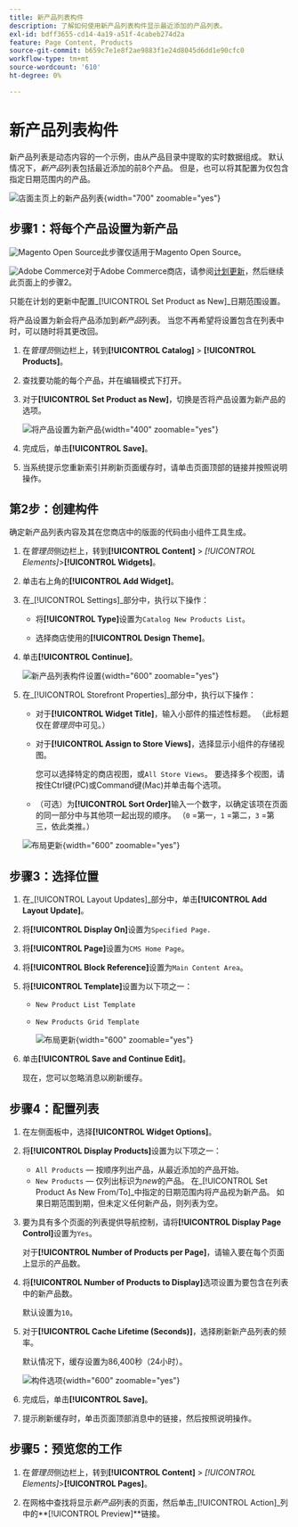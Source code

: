 ```yaml
---
title: 新产品列表构件
description: 了解如何使用新产品列表构件显示最近添加的产品列表。
exl-id: bdff3655-cd14-4a19-a51f-4cabeb274d2a
feature: Page Content, Products
source-git-commit: b659c7e1e8f2ae9883f1e24d8045d6dd1e90cfc0
workflow-type: tm+mt
source-wordcount: '610'
ht-degree: 0%

---
```


# 新产品列表构件

新产品列表是动态内容的一个示例，由从产品目录中提取的实时数据组成。 默认情况下，_新产品_&#x200B;列表包括最近添加的前8个产品。 但是，也可以将其配置为仅包含指定日期范围内的产品。

![店面主页上的新产品列表](./assets/storefront-home-page-new-products.png){width="700" zoomable="yes"}

## 步骤1：将每个产品设置为新产品

![Magento Open Source](../assets/open-source.svg)此步骤仅适用于Magento Open Source。

![Adobe Commerce](../assets/adobe-logo.svg)对于Adobe Commerce商店，请参阅[计划更新](content-staging-scheduled-update.md)，然后继续此页面上的步骤2。

只能在计划的更新中配置&#x200B;_[!UICONTROL Set Product as New]_日期范围设置。

将产品设置为新会将产品添加到&#x200B;_新产品_&#x200B;列表。 当您不再希望将设置包含在列表中时，可以随时将其更改回。

1. 在&#x200B;_管理员_&#x200B;侧边栏上，转到&#x200B;**[!UICONTROL Catalog]** > **[!UICONTROL Products]**。

1. 查找要功能的每个产品，并在编辑模式下打开。

1. 对于&#x200B;**[!UICONTROL Set Product as New]**，切换是否将产品设置为新产品的选项。

   ![将产品设置为新产品](./assets/product-set-as-new.png){width="400" zoomable="yes"}

1. 完成后，单击&#x200B;**[!UICONTROL Save]**。

1. 当系统提示您重新索引并刷新页面缓存时，请单击页面顶部的链接并按照说明操作。

## 第2步：创建构件

确定新产品列表内容及其在您商店中的版面的代码由小组件工具生成。

1. 在&#x200B;_管理员_&#x200B;侧边栏上，转到&#x200B;**[!UICONTROL Content]** > _[!UICONTROL Elements]_>**[!UICONTROL Widgets]**。

1. 单击右上角的&#x200B;**[!UICONTROL Add Widget]**。

1. 在&#x200B;_[!UICONTROL Settings]_部分中，执行以下操作：

   - 将&#x200B;**[!UICONTROL Type]**&#x200B;设置为`Catalog New Products List`。

   - 选择商店使用的&#x200B;**[!UICONTROL Design Theme]**。

1. 单击&#x200B;**[!UICONTROL Continue]**。

   ![新产品列表构件设置](./assets/widget-settings.png){width="600" zoomable="yes"}

1. 在&#x200B;_[!UICONTROL Storefront Properties]_部分中，执行以下操作：

   - 对于&#x200B;**[!UICONTROL Widget Title]**，输入小部件的描述性标题。 （此标题仅在&#x200B;_管理员_&#x200B;中可见。）

   - 对于&#x200B;**[!UICONTROL Assign to Store Views]**，选择显示小组件的存储视图。

     您可以选择特定的商店视图，或`All Store Views`。 要选择多个视图，请按住Ctrl键(PC)或Command键(Mac)并单击每个选项。

   - （可选）为&#x200B;**[!UICONTROL Sort Order]**&#x200B;输入一个数字，以确定该项在页面的同一部分中与其他项一起出现的顺序。 （`0` =第一，`1` =第二，`3` =第三，依此类推。）

   ![布局更新](./assets/widget-layout-update-home-page.png){width="600" zoomable="yes"}

## 步骤3：选择位置

1. 在&#x200B;_[!UICONTROL Layout Updates]_部分中，单击&#x200B;**[!UICONTROL Add Layout Update]**。

1. 将&#x200B;**[!UICONTROL Display On]**&#x200B;设置为`Specified Page.`

1. 将&#x200B;**[!UICONTROL Page]**&#x200B;设置为`CMS Home Page`。

1. 将&#x200B;**[!UICONTROL Block Reference]**&#x200B;设置为`Main Content Area`。

1. 将&#x200B;**[!UICONTROL Template]**&#x200B;设置为以下项之一：

   - `New Product List Template`
   - `New Products Grid Template`

     ![布局更新](./assets/widget-layout-update-new-products-list.png){width="600" zoomable="yes"}

1. 单击&#x200B;**[!UICONTROL Save and Continue Edit]**。

   现在，您可以忽略消息以刷新缓存。

## 步骤4：配置列表

1. 在左侧面板中，选择&#x200B;**[!UICONTROL Widget Options]**。

1. 将&#x200B;**[!UICONTROL Display Products]**&#x200B;设置为以下项之一：

   - `All Products` — 按顺序列出产品，从最近添加的产品开始。
   - `New Products` — 仅列出标识为&#x200B;_new_&#x200B;的产品。 在&#x200B;_[!UICONTROL Set Product As New From/To]_中指定的日期范围内将产品视为新产品。 如果日期范围到期，但未定义任何新产品，则列表为空。

1. 要为具有多个页面的列表提供导航控制，请将&#x200B;**[!UICONTROL Display Page Control]**&#x200B;设置为`Yes`。

   对于&#x200B;**[!UICONTROL Number of Products per Page]**，请输入要在每个页面上显示的产品数。

1. 将&#x200B;**[!UICONTROL Number of Products to Display]**&#x200B;选项设置为要包含在列表中的新产品数。

   默认设置为`10`。

1. 对于&#x200B;**[!UICONTROL Cache Lifetime (Seconds)]**，选择刷新新产品列表的频率。

   默认情况下，缓存设置为86,400秒（24小时）。

   ![构件选项](./assets/widget-options-new-product-list.png){width="600" zoomable="yes"}

1. 完成后，单击&#x200B;**[!UICONTROL Save]**。

1. 提示刷新缓存时，单击页面顶部消息中的链接，然后按照说明操作。

## 步骤5：预览您的工作

1. 在&#x200B;_管理员_&#x200B;侧边栏上，转到&#x200B;**[!UICONTROL Content]** > _[!UICONTROL Elements]_>**[!UICONTROL Pages]**。

1. 在网格中查找将显示&#x200B;_新产品_&#x200B;列表的页面，然后单击&#x200B;_[!UICONTROL Action]_列中的&#x200B;**[!UICONTROL Preview]**链接。
